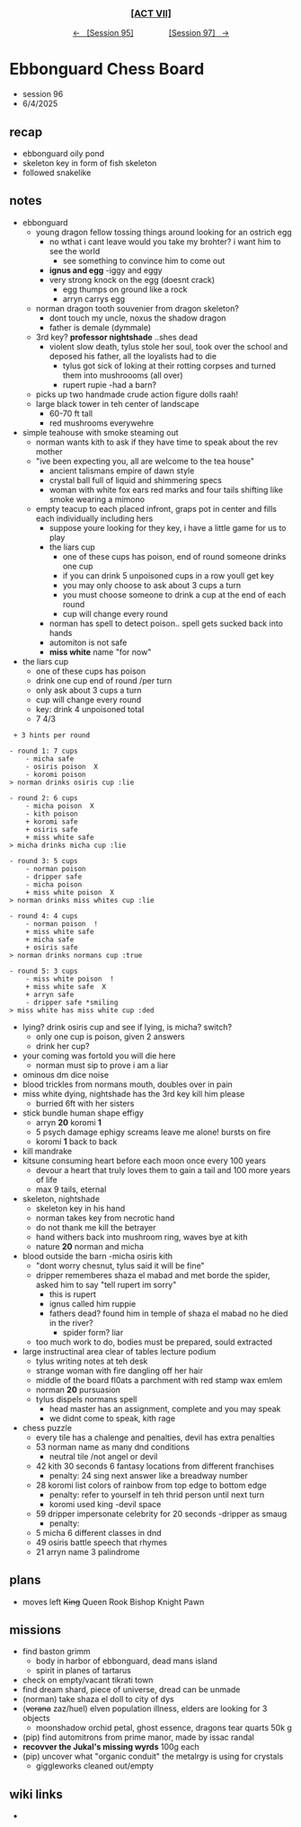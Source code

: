 
<div align="center">
  <h3 align="center"><a href="https://github.com/h-griffin/dnd-notes/blob/main/grimmhaus/act-VII" >[ACT VII]</a></h3>
  <p align="center">
    <a href="https://github.com/h-griffin/dnd-notes/blob/main/grimmhaus/act-VII/25-05-28.md" >&larr; &nbsp; [Session 95]</a>
    &nbsp;&nbsp;&nbsp;&nbsp;&nbsp;&nbsp;&nbsp;&nbsp;&nbsp;&nbsp;&nbsp;&nbsp;&nbsp;&nbsp;
    <a href="https://github.com/h-griffin/dnd-notes/blob/main/grimmhaus/act-VII/25-06-11.md" >[Session 97] &nbsp; &rarr;</a>
  </p>
</div>

# Ebbonguard Chess Board
- session 96
- 6/4/2025

## recap
- ebbonguard oily pond
- skeleton key in form of fish skeleton
- followed snakelike

## notes
- ebbonguard
    - young dragon fellow tossing things around looking for an ostrich egg
        - no wthat i cant leave would you take my brohter? i want him to see the world
            - see something to convince him to come out
        - **ignus and egg** -iggy and eggy
        - very strong knock on the egg (doesnt crack)
            - egg thumps on ground like a rock
            - arryn carrys egg
    - norman dragon tooth souvenier from dragon skeleton?
        - dont touch my uncle, noxus the shadow dragon
        - father is demale (dymmale)
    - 3rd key? **professor nightshade** ..shes dead
        - violent slow death, tylus stole her soul, took over the school and deposed his father, all the loyalists had to die
            - tylus got sick of loking at their rotting corpses and turned them into mushroooms (all over)
            - rupert rupie -had a barn?
    - picks up two handmade crude action figure dolls raah!
    - large black tower in teh center of landscape
        - 60-70 ft tall
        - red mushrooms everywehre
- simple teahouse with smoke steaming out
    - norman wants kith to ask if they have time to speak about the rev mother
    - "ive been expecting you, all are welcome to the tea house"
        - ancient talismans empire of dawn style
        - crystal ball full of liquid and shimmering specs
        - woman with white fox ears red marks and four tails shifting like smoke wearing a mimono
    - empty teacup to each placed infront, graps pot in center and fills each individually including hers
        - suppose youre looking for they key, i have a little game for us to play
        - the liars cup
            - one of these cups has poison, end of round someone drinks one cup
            - if you can drink 5 unpoisoned cups in a row youll get key
            - you may only choose to ask about 3 cups a turn
            - you must choose someone to drink a cup at the end of each round
            - cup will change every round
        - norman has spell to detect poison.. spell gets sucked back into hands
        - automiton is not safe
        - **miss white** name "for now"
- the liars cup
    - one of these cups has poison
    - drink one cup end of round /per turn
    - only ask about 3 cups a turn
    - cup will change every round
    - key: drink 4 unpoisoned total  
    - 7   4/3

```text
 + 3 hints per round

- round 1: 7 cups
    - micha safe
    - osiris poison  X
    - koromi poison
> norman drinks osiris cup :lie

- round 2: 6 cups
    - micha poison  X
    - kith poison
    + koromi safe  
    + osiris safe
    + miss white safe
> micha drinks micha cup :lie

- round 3: 5 cups
    - norman poison  
    - dripper safe
    - micha poison
    + miss white poison  X
> norman drinks miss whites cup :lie

- round 4: 4 cups
    - norman poison  !
    + miss white safe
    + micha safe
    + osiris safe
> norman drinks normans cup :true

- round 5: 3 cups 
    - miss white poison  !
    + miss white safe  X
    + arryn safe
    - dripper safe *smiling
> miss white has miss white cup :ded
```
  
- lying? drink osiris cup and see if lying, is micha? switch?
    - only one cup is poison, given 2 answers
    - drink her cup?
- your coming was fortold you will die here
    - norman must sip to prove i am a liar
- ominous dm dice noise
- blood trickles from normans mouth, doubles over in pain
- miss white dying, nightshade has the 3rd key kill him please
    - burried 6ft with her sisters
- stick bundle human shape effigy
    - arryn **20** koromi **1**
    - 5 psych damage ephigy screams leave me alone! bursts on fire
    - koromi **1** back to back
- kill mandrake
- kitsune consuming heart before each moon once every 100 years
    - devour a heart that truly loves them to gain a tail and 100 more years of life
    - max 9 tails, eternal
- skeleton, nightshade
    - skeleton key in his hand
    - norman takes key from necrotic hand
    - do not thank me kill the betrayer
    - hand withers back into mushroom ring, waves bye at kith
    - nature **20** norman and micha
- blood outside the barn -micha osiris kith
    - "dont worry chesnut, tylus said it will be fine"
    - dripper rememberes shaza el mabad and met borde the spider, asked him to say "tell rupert im sorry"
        - this is rupert
        - ignus called him ruppie
        - fathers dead? found him in temple of shaza el mabad no he died in the river?
            - spider form? liar
    - too much work to do, bodies must be prepared, sould extracted
- large instructinal area clear of tables lecture podium
    - tylus writing notes at teh desk
    - strange woman with fire dangling off her hair
    - middle of the board fl0ats a parchment with red stamp wax emlem
    - norman **20** pursuasion
    - tylus dispels normans spell
        - head master has an assignment, complete and you may speak
        - we didnt come to speak, kith rage
- chess puzzle
    - every tile has a chalenge and penalties, devil has extra penalties
    - 53 norman name as many dnd conditions
        - neutral tile /not angel or devil
    - 42 kith 30 seconds 6 fantasy locations from different franchises
        - penalty: 24 sing next answer like a breadway number
    - 28 koromi list colors of rainbow from top edge to bottom edge
        - penalty: refer to yourself in teh thrid person until next turn
        - koromi used king -devil space
    - 59 dripper impersonate celebrity for 20 seconds -dripper as smaug
        - penalty:
    - 5 micha 6 different classes in dnd
    - 49 osiris battle speech that rhymes
    - 21 arryn name 3 palindrome

## plans
- moves left
    ~~King~~
    Queen
    Rook
    Bishop
    Knight
    Pawn

## missions
- find baston grimm
    - body in harbor of ebbonguard, dead mans island
    - spirit in planes of tartarus
- check on empty/vacant tikrati town
- find dream shard, piece of universe, dread can be unmade
- (norman) take shaza el doll to city of dys
- (~~verana~~ zaz/huel) elven population illness, elders are looking for 3 objects
    - moonshadow orchid petal, ghost essence, dragons tear quarts 50k g
- (pip) find automitrons from prime manor, made by issac randal
- **recovver the Jukal's missing wyrds** 100g each
- (pip) uncover what "organic conduit" the metalrgy is using for crystals
    - giggleworks cleaned out/empty

## wiki links
-
